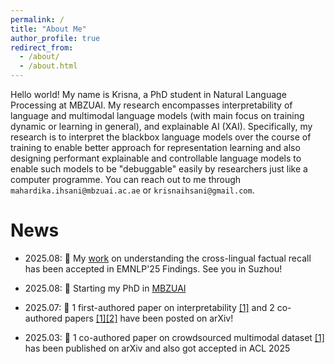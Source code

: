 ```yaml
---
permalink: /
title: "About Me"
author_profile: true
redirect_from: 
  - /about/
  - /about.html
---
```


Hello world! My name is Krisna, a PhD student in Natural Language Processing at MBZUAI. My research encompasses interpretability of language and multimodal language models (with main focus on training dynamic or learning in general), and explainable AI (XAI). Specifically, my research is to interpret the blackbox language models over the course of training to enable better approach for representation learning and also designing performant explainable and controllable language models to enable such models to be "debuggable" easily by researchers just like a computer programme.
You can reach out to me through `mahardika.ihsani@mbzuai.ac.ae` or `krisnaihsani@gmail.com`.


# News
- 2025.08: 🎉 My [work](https://arxiv.org/abs/2507.12838#:~:text=Are%20Knowledge%20and%20Reference%20in%20Multilingual%20Language%20Models%20Cross%2DLingually%20Consistent%3F,-Xi%20Ai%2C%20Mahardika&text=Cross%2Dlingual%20consistency%20should%20be,parity%20of%20language%20model%20performance.) on understanding the cross-lingual factual recall has been accepted in EMNLP'25 Findings. See you in Suzhou!
- 2025.08:  🎉 Starting my PhD in [MBZUAI](mbzuai.ac.ae)
- 2025.07:  🎉 1 first-authored paper on interpretability  [\[1\]](https://arxiv.org/abs/2507.12838) and 2 co-authored papers  [\[1\]](https://arxiv.org/abs/2507.11230)[\[2\]](https://arxiv.org/abs/2507.22581)  have been posted on arXiv!

- 2025.03:  🎉 1 co-authored paper on crowdsourced multimodal dataset [\[1\]](https://arxiv.org/abs/2503.07920) has been published on arXiv and also got accepted in ACL 2025 
